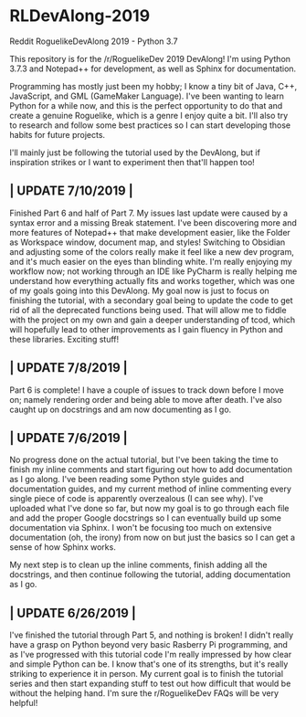 # RLDevAlong-2019
Reddit RoguelikeDevAlong 2019 - Python 3.7

This repository is for the /r/RoguelikeDev 2019 DevAlong! I'm using Python 3.7.3 and Notepad++ for development, as well as Sphinx for documentation.

Programming has mostly just been my hobby; I know a tiny bit of Java, C++, JavaScript, and GML (GameMaker Language). I've been wanting to learn Python for a while now, and this is the perfect opportunity to do that and create a genuine Roguelike, which is a genre I enjoy quite a bit. I'll also try to research and follow some best practices so I can start developing those habits for future projects.

I'll mainly just be following the tutorial used by the DevAlong, but if inspiration strikes or I want to experiment then that'll happen too!


| UPDATE 7/10/2019 |
-
Finished Part 6 and half of Part 7. My issues last update were caused by a syntax error and a missing Break statement. I've been discovering more and more features of Notepad++ that make development easier, like the Folder as Workspace window, document map, and styles! Switching to Obsidian and adjusting some of the colors really make it feel like a new dev program, and it's much easier on the eyes than blinding white. I'm really enjoying my workflow now; not working through an IDE like PyCharm is really helping me understand how everything actually fits and works together, which was one of my goals going into this DevAlong. My goal now is just to focus on finishing the tutorial, with a secondary goal being to update the code to get rid of all the deprecated functions being used. That will allow me to fiddle with the project on my own and gain a deeper understanding of tcod, which will hopefully lead to other improvements as I gain fluency in Python and these libraries. Exciting stuff!


| UPDATE 7/8/2019 |
-
Part 6 is complete! I have a couple of issues to track down before I move on; namely rendering order and being able to move after death. I've also caught up on docstrings and am now documenting as I go.


| UPDATE 7/6/2019 |
-
No progress done on the actual tutorial, but I've been taking the time to finish my inline comments and start figuring out how to add documentation as I go along. I've been reading some Python style guides and documentation guides, and my current method of inline commenting every single piece of code is apparently overzealous (I can see why). I've uploaded what I've done so far, but now my goal is to go through each file and add the proper Google docstrings so I can eventually build up some documentation via Sphinx. I won't be focusing too much on extensive documentation (oh, the irony) from now on but just the basics so I can get a sense of how Sphinx works.

My next step is to clean up the inline comments, finish adding all the docstrings, and then continue following the tutorial, adding documentation as I go.


| UPDATE 6/26/2019 |
-
I've finished the tutorial through Part 5, and nothing is broken! I didn't really have a grasp on Python beyond very basic Rasberry Pi programming, and as I've progressed with this tutorial code I'm really impressed by how clear and simple Python can be. I know that's one of its strengths, but it's really striking to experience it in person. My current goal is to finish the tutorial series and then start expanding stuff to test out how difficult that would be without the helping hand. I'm sure the r/RoguelikeDev FAQs will be very helpful!
